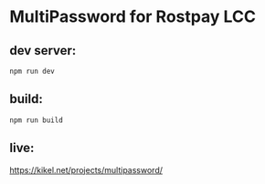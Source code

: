 # MultiPassword for Rostpay LCC

## dev server:

```
npm run dev
```

## build:

```
npm run build
```

## live:

https://kikel.net/projects/multipassword/
